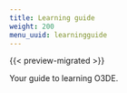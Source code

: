```yaml
---
title: Learning guide
weight: 200
menu_uuid: learningguide
---
```


{{< preview-migrated >}}

Your guide to learning O3DE.
